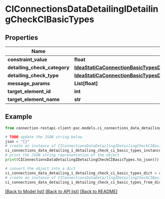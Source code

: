 # CIConnectionsDataDetailingIDetailingCheckCIBasicTypes


## Properties

Name | Type | Description | Notes
------------ | ------------- | ------------- | -------------
**constraint_value** | **float** |  | [optional] 
**detailing_check_category** | [**IdeaStatiCaConnectionBasicTypesDataDetailingCheckCategoryCIBasicTypes**](IdeaStatiCaConnectionBasicTypesDataDetailingCheckCategoryCIBasicTypes.md) |  | [optional] 
**detailing_check_type** | [**IdeaStatiCaConnectionBasicTypesDataDetailingCheckTypeCIBasicTypes**](IdeaStatiCaConnectionBasicTypesDataDetailingCheckTypeCIBasicTypes.md) |  | [optional] 
**message_params** | **List[float]** |  | [optional] 
**target_element_id** | **int** |  | [optional] 
**target_element_name** | **str** |  | [optional] 

## Example

```python
from connection-restapi-client-poc.models.ci_connections_data_detailing_i_detailing_check_ci_basic_types import CIConnectionsDataDetailingIDetailingCheckCIBasicTypes

# TODO update the JSON string below
json = "{}"
# create an instance of CIConnectionsDataDetailingIDetailingCheckCIBasicTypes from a JSON string
ci_connections_data_detailing_i_detailing_check_ci_basic_types_instance = CIConnectionsDataDetailingIDetailingCheckCIBasicTypes.from_json(json)
# print the JSON string representation of the object
print(CIConnectionsDataDetailingIDetailingCheckCIBasicTypes.to_json())

# convert the object into a dict
ci_connections_data_detailing_i_detailing_check_ci_basic_types_dict = ci_connections_data_detailing_i_detailing_check_ci_basic_types_instance.to_dict()
# create an instance of CIConnectionsDataDetailingIDetailingCheckCIBasicTypes from a dict
ci_connections_data_detailing_i_detailing_check_ci_basic_types_from_dict = CIConnectionsDataDetailingIDetailingCheckCIBasicTypes.from_dict(ci_connections_data_detailing_i_detailing_check_ci_basic_types_dict)
```
[[Back to Model list]](../README.md#documentation-for-models) [[Back to API list]](../README.md#documentation-for-api-endpoints) [[Back to README]](../README.md)


